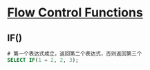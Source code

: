 # [Flow Control Functions](https://dev.mysql.com/doc/refman/8.0/en/flow-control-functions.html)

## IF()

```sql
# 第一个表达式成立，返回第二个表达式，否则返回第三个
SELECT IF(1 = 2, 2, 3);
```
